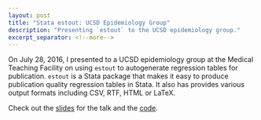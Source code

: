 ```yaml
---
layout: post
title: "Stata estout: UCSD Epidemiology Group"
description: "Presenting `estout` to the UCSD epidemiology group."
excerpt_separator: <!--more-->
---
```


On July 28, 2016, I presented to a UCSD epidemiology group at the Medical Teaching Facility on using `estout` to autogenerate regression tables for publication. `estout` is a Stata package that makes it easy to produce publication quality regression tables in Stata. It also has provides various output formats including CSV, RTF, HTML or LaTeX. 

<!--more-->

Check out the [slides](http://jt14den.github.io/finding-data/MTF175.html#1) for the talk and the [code](https://github.com/jt14den/estout/blob/master/esttab.md).
